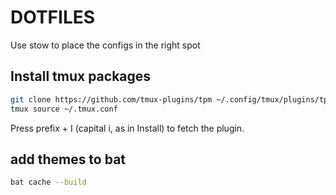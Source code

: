# DOTFILES

Use stow to place the configs in the right spot

## Install tmux packages
```zsh
git clone https://github.com/tmux-plugins/tpm ~/.config/tmux/plugins/tpm
tmux source ~/.tmux.conf
```
Press prefix + I (capital i, as in Install) to fetch the plugin.

## add themes to bat
```zsh
bat cache --build
```
